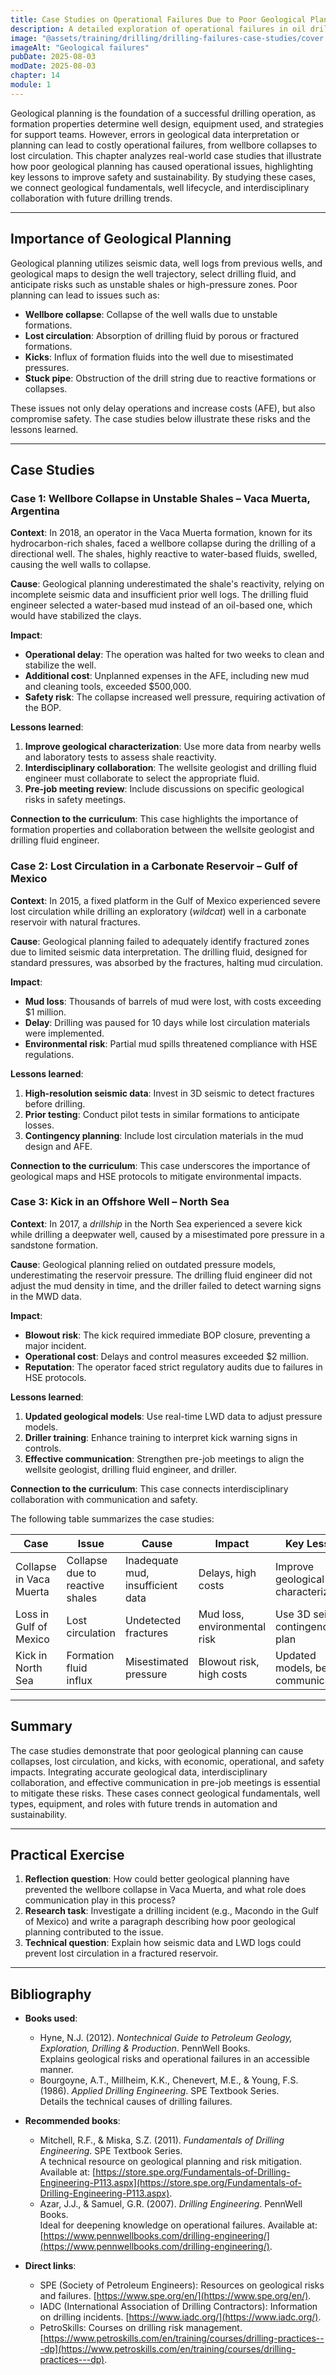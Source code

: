 ```yaml
---
title: Case Studies on Operational Failures Due to Poor Geological Planning
description: A detailed exploration of operational failures in oil drilling caused by deficient geological planning, with real-world examples such as wellbore collapses due to unstable shales. This chapter connects geological fundamentals, equipment, and roles with lessons learned to improve planning and execution.
image: "@assets/training/drilling/drilling-failures-case-studies/cover.jpg"
imageAlt: "Geological failures"
pubDate: 2025-08-03
modDate: 2025-08-03
chapter: 14
module: 1
---
```


Geological planning is the foundation of a successful drilling operation, as formation properties determine well design, equipment used, and strategies for support teams. However, errors in geological data interpretation or planning can lead to costly operational failures, from wellbore collapses to lost circulation. This chapter analyzes real-world case studies that illustrate how poor geological planning has caused operational issues, highlighting key lessons to improve safety and sustainability. By studying these cases, we connect geological fundamentals, well lifecycle, and interdisciplinary collaboration with future drilling trends.

---

## Importance of Geological Planning

Geological planning utilizes seismic data, well logs from previous wells, and geological maps to design the well trajectory, select drilling fluid, and anticipate risks such as unstable shales or high-pressure zones. Poor planning can lead to issues such as:

- **Wellbore collapse**: Collapse of the well walls due to unstable formations.
- **Lost circulation**: Absorption of drilling fluid by porous or fractured formations.
- **Kicks**: Influx of formation fluids into the well due to misestimated pressures.
- **Stuck pipe**: Obstruction of the drill string due to reactive formations or collapses.

These issues not only delay operations and increase costs (AFE), but also compromise safety. The case studies below illustrate these risks and the lessons learned.

---

## Case Studies

### Case 1: Wellbore Collapse in Unstable Shales – Vaca Muerta, Argentina

**Context**: In 2018, an operator in the Vaca Muerta formation, known for its hydrocarbon-rich shales, faced a wellbore collapse during the drilling of a directional well. The shales, highly reactive to water-based fluids, swelled, causing the well walls to collapse.

**Cause**: Geological planning underestimated the shale's reactivity, relying on incomplete seismic data and insufficient prior well logs. The drilling fluid engineer selected a water-based mud instead of an oil-based one, which would have stabilized the clays.

**Impact**:

- **Operational delay**: The operation was halted for two weeks to clean and stabilize the well.
- **Additional cost**: Unplanned expenses in the AFE, including new mud and cleaning tools, exceeded $500,000.
- **Safety risk**: The collapse increased well pressure, requiring activation of the BOP.

**Lessons learned**:

1. **Improve geological characterization**: Use more data from nearby wells and laboratory tests to assess shale reactivity.
2. **Interdisciplinary collaboration**: The wellsite geologist and drilling fluid engineer must collaborate to select the appropriate fluid.
3. **Pre-job meeting review**: Include discussions on specific geological risks in safety meetings.

**Connection to the curriculum**: This case highlights the importance of formation properties and collaboration between the wellsite geologist and drilling fluid engineer.

### Case 2: Lost Circulation in a Carbonate Reservoir – Gulf of Mexico

**Context**: In 2015, a fixed platform in the Gulf of Mexico experienced severe lost circulation while drilling an exploratory (*wildcat*) well in a carbonate reservoir with natural fractures.

**Cause**: Geological planning failed to adequately identify fractured zones due to limited seismic data interpretation. The drilling fluid, designed for standard pressures, was absorbed by the fractures, halting mud circulation.

**Impact**:

- **Mud loss**: Thousands of barrels of mud were lost, with costs exceeding $1 million.
- **Delay**: Drilling was paused for 10 days while lost circulation materials were implemented.
- **Environmental risk**: Partial mud spills threatened compliance with HSE regulations.

**Lessons learned**:

1. **High-resolution seismic data**: Invest in 3D seismic to detect fractures before drilling.
2. **Prior testing**: Conduct pilot tests in similar formations to anticipate losses.
3. **Contingency planning**: Include lost circulation materials in the mud design and AFE.

**Connection to the curriculum**: This case underscores the importance of geological maps and HSE protocols to mitigate environmental impacts.

### Case 3: Kick in an Offshore Well – North Sea

**Context**: In 2017, a *drillship* in the North Sea experienced a severe kick while drilling a deepwater well, caused by a misestimated pore pressure in a sandstone formation.

**Cause**: Geological planning relied on outdated pressure models, underestimating the reservoir pressure. The drilling fluid engineer did not adjust the mud density in time, and the driller failed to detect warning signs in the MWD data.

**Impact**:

- **Blowout risk**: The kick required immediate BOP closure, preventing a major incident.
- **Operational cost**: Delays and control measures exceeded $2 million.
- **Reputation**: The operator faced strict regulatory audits due to failures in HSE protocols.

**Lessons learned**:

1. **Updated geological models**: Use real-time LWD data to adjust pressure models.
2. **Driller training**: Enhance training to interpret kick warning signs in controls.
3. **Effective communication**: Strengthen pre-job meetings to align the wellsite geologist, drilling fluid engineer, and driller.

**Connection to the curriculum**: This case connects interdisciplinary collaboration with communication and safety.

The following table summarizes the case studies:

| **Case**                  | **Issue**                      | **Cause**                              | **Impact**                          | **Key Lesson**                             |
|---------------------------|--------------------------------|----------------------------------------|-------------------------------------|--------------------------------------------|
| Collapse in Vaca Muerta     | Collapse due to reactive shales | Inadequate mud, insufficient data     | Delays, high costs                  | Improve geological characterization        |
| Loss in Gulf of Mexico      | Lost circulation               | Undetected fractures                  | Mud loss, environmental risk        | Use 3D seismic, contingency plan           |
| Kick in North Sea           | Formation fluid influx         | Misestimated pressure                 | Blowout risk, high costs            | Updated models, better communication       |

---

## Summary

The case studies demonstrate that poor geological planning can cause collapses, lost circulation, and kicks, with economic, operational, and safety impacts. Integrating accurate geological data, interdisciplinary collaboration, and effective communication in pre-job meetings is essential to mitigate these risks. These cases connect geological fundamentals, well types, equipment, and roles with future trends in automation and sustainability.

---

## Practical Exercise

1. **Reflection question**: How could better geological planning have prevented the wellbore collapse in Vaca Muerta, and what role does communication play in this process?
2. **Research task**: Investigate a drilling incident (e.g., Macondo in the Gulf of Mexico) and write a paragraph describing how poor geological planning contributed to the issue.
3. **Technical question**: Explain how seismic data and LWD logs could prevent lost circulation in a fractured reservoir.

---

## Bibliography

- **Books used**:
  - Hyne, N.J. (2012). *Nontechnical Guide to Petroleum Geology, Exploration, Drilling & Production*. PennWell Books.  
    Explains geological risks and operational failures in an accessible manner.
  - Bourgoyne, A.T., Millheim, K.K., Chenevert, M.E., & Young, F.S. (1986). *Applied Drilling Engineering*. SPE Textbook Series.  
    Details the technical causes of drilling failures.

- **Recommended books**:
  - Mitchell, R.F., & Miska, S.Z. (2011). *Fundamentals of Drilling Engineering*. SPE Textbook Series.  
    A technical resource on geological planning and risk mitigation. Available at: [https://store.spe.org/Fundamentals-of-Drilling-Engineering-P113.aspx](https://store.spe.org/Fundamentals-of-Drilling-Engineering-P113.aspx).
  - Azar, J.J., & Samuel, G.R. (2007). *Drilling Engineering*. PennWell Books.  
    Ideal for deepening knowledge on operational failures. Available at: [https://www.pennwellbooks.com/drilling-engineering/](https://www.pennwellbooks.com/drilling-engineering/).

- **Direct links**:
  - SPE (Society of Petroleum Engineers): Resources on geological risks and failures. [https://www.spe.org/en/](https://www.spe.org/en/).
  - IADC (International Association of Drilling Contractors): Information on drilling incidents. [https://www.iadc.org/](https://www.iadc.org/).
  - PetroSkills: Courses on drilling risk management. [https://www.petroskills.com/en/training/courses/drilling-practices---dp](https://www.petroskills.com/en/training/courses/drilling-practices---dp).
